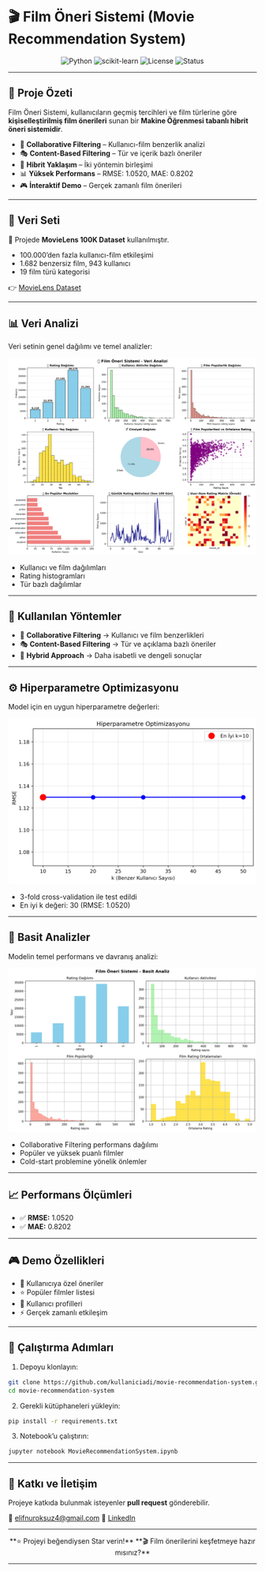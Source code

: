# 🎬 Film Öneri Sistemi (Movie Recommendation System)

<div align="center">

![Python](https://img.shields.io/badge/python-v3.8+-blue.svg)
![scikit-learn](https://img.shields.io/badge/scikit--learn-1.3.0-orange.svg)
![License](https://img.shields.io/badge/license-MIT-green.svg)
![Status](https://img.shields.io/badge/status-Production%20Ready-brightgreen.svg)

</div>

---

## 🚀 Proje Özeti

Film Öneri Sistemi, kullanıcıların geçmiş tercihleri ve film türlerine göre **kişiselleştirilmiş film önerileri** sunan bir **Makine Öğrenmesi tabanlı hibrit öneri sistemidir**.

* 🤝 **Collaborative Filtering** – Kullanıcı-film benzerlik analizi
* 🎭 **Content-Based Filtering** – Tür ve içerik bazlı öneriler
* 🔄 **Hibrit Yaklaşım** – İki yöntemin birleşimi
* 📊 **Yüksek Performans** – RMSE: 1.0520, MAE: 0.8202
* 🎮 **İnteraktif Demo** – Gerçek zamanlı film önerileri

---

## 📂 Veri Seti

📌 Projede **MovieLens 100K Dataset** kullanılmıştır.

* 100.000’den fazla kullanıcı-film etkileşimi
* 1.682 benzersiz film, 943 kullanıcı
* 19 film türü kategorisi

👉 [MovieLens Dataset](https://grouplens.org/datasets/movielens/)

---

## 📊 Veri Analizi

Veri setinin genel dağılımı ve temel analizler:

![Veri Analizi](results/figures/data_analysis_overview.png)

* Kullanıcı ve film dağılımları
* Rating histogramları
* Tür bazlı dağılımlar

---

## 🧠 Kullanılan Yöntemler

* 🤝 **Collaborative Filtering** → Kullanıcı ve film benzerlikleri
* 🎭 **Content-Based Filtering** → Tür ve açıklama bazlı öneriler
* 🔄 **Hybrid Approach** → Daha isabetli ve dengeli sonuçlar

---

## ⚙️ Hiperparametre Optimizasyonu

Model için en uygun hiperparametre değerleri:

![Hiperparametre Sonuçları](results/figures/hyperparameter_simple.png)

* 3-fold cross-validation ile test edildi
* En iyi k değeri: 30 (RMSE: 1.0520)

---

## 🔎 Basit Analizler

Modelin temel performans ve davranış analizi:

![Analiz Sonuçları](results/figures/simple_analysis.png)

* Collaborative Filtering performans dağılımı
* Popüler ve yüksek puanlı filmler
* Cold-start problemine yönelik önlemler

---

## 📈 Performans Ölçümleri

* ✅ **RMSE:** 1.0520
* ✅ **MAE:** 0.8202

---

## 🎮 Demo Özellikleri

* 🎥 Kullanıcıya özel öneriler
* ⭐ Popüler filmler listesi
* 👤 Kullanıcı profilleri
* ⚡ Gerçek zamanlı etkileşim

---

## 🚀 Çalıştırma Adımları

1. Depoyu klonlayın:

```bash
git clone https://github.com/kullaniciadi/movie-recommendation-system.git
cd movie-recommendation-system
```

2. Gerekli kütüphaneleri yükleyin:

```bash
pip install -r requirements.txt
```

3. Notebook’u çalıştırın:

```bash
jupyter notebook MovieRecommendationSystem.ipynb
```

---

## 📌 Katkı ve İletişim

Projeye katkıda bulunmak isteyenler **pull request** gönderebilir.

📧 [elifnuroksuz4@gmail.com](mailto:elifnuroksuz4@gmail.com)
🔗 [LinkedIn](https://www.linkedin.com/in/elifnuroksuz/)

---

<div align="center">
**⭐ Projeyi beğendiysen Star verin!**  
**🎬 Film önerilerini keşfetmeye hazır mısınız?**  
</div>

---

